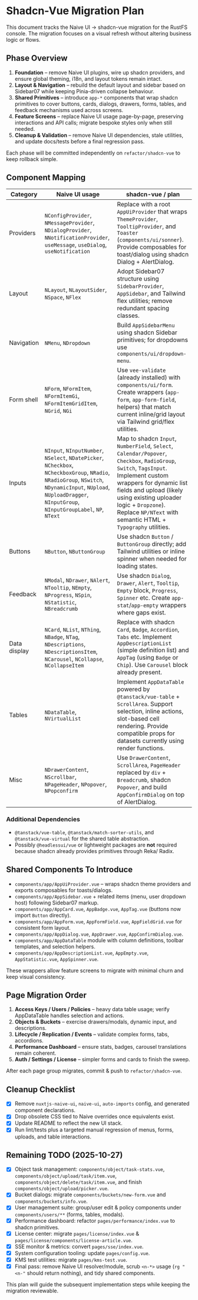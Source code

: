 # Shadcn-Vue Migration Plan

This document tracks the Naive UI → shadcn-vue migration for the RustFS console. The migration focuses on a visual refresh without altering business logic or flows.

## Phase Overview

1. **Foundation** – remove Naive UI plugins, wire up shadcn providers, and ensure global theming, i18n, and layout tokens remain intact.
2. **Layout & Navigation** – rebuild the default layout and sidebar based on Sidebar07 while keeping Pinia-driven collapse behaviour.
3. **Shared Primitives** – introduce `app-*` components that wrap shadcn primitives to cover buttons, cards, dialogs, drawers, forms, tables, and feedback mechanisms used across screens.
4. **Feature Screens** – replace Naive UI usage page-by-page, preserving interactions and API calls; migrate bespoke styles only when still needed.
5. **Cleanup & Validation** – remove Naive UI dependencies, stale utilities, and update docs/tests before a final regression pass.

Each phase will be committed independently on `refactor/shadcn-vue` to keep rollback simple.

## Component Mapping

| Category | Naive UI usage | shadcn-vue / plan |
| --- | --- | --- |
| Providers | `NConfigProvider`, `NMessageProvider`, `NDialogProvider`, `NNotificationProvider`, `useMessage`, `useDialog`, `useNotification` | Replace with a root `AppUiProvider` that wraps `ThemeProvider`, `TooltipProvider`, and `Toaster` (`components/ui/sonner`). Provide composables for toast/dialog using shadcn Dialog + AlertDialog. |
| Layout | `NLayout`, `NLayoutSider`, `NSpace`, `NFlex` | Adopt Sidebar07 structure using `SidebarProvider`, `AppSidebar`, and Tailwind flex utilities; remove redundant spacing classes. |
| Navigation | `NMenu`, `NDropdown` | Build `AppSidebarMenu` using shadcn Sidebar primitives; for dropdowns use `components/ui/dropdown-menu`. |
| Form shell | `NForm`, `NFormItem`, `NFormItemGi`, `NFormItemGridItem`, `NGrid`, `NGi` | Use `vee-validate` (already installed) with `components/ui/form`. Create wrappers (`app-form`, `app-form-field`, helpers) that match current inline/grid layout via Tailwind grid/flex utilities. |
| Inputs | `NInput`, `NInputNumber`, `NSelect`, `NDatePicker`, `NCheckbox`, `NCheckboxGroup`, `NRadio`, `NRadioGroup`, `NSwitch`, `NDynamicInput`, `NUpload`, `NUploadDragger`, `NInputGroup`, `NInputGroupLabel`, `NP`, `NText` | Map to shadcn `Input`, `NumberField`, `Select`, `Calendar/Popover`, `Checkbox`, `RadioGroup`, `Switch`, `TagsInput`. Implement custom wrappers for dynamic list fields and upload (likely using existing uploader logic + `Dropzone`). Replace `NP/NText` with semantic HTML + `Typography` utilities. |
| Buttons | `NButton`, `NButtonGroup` | Use shadcn `Button` / `ButtonGroup` directly; add Tailwind utilities or inline spinner when needed for loading states. |
| Feedback | `NModal`, `NDrawer`, `NAlert`, `NTooltip`, `NEmpty`, `NProgress`, `NSpin`, `NStatistic`, `NBreadcrumb` | Use shadcn `Dialog`, `Drawer`, `Alert`, `Tooltip`, `Empty` block, `Progress`, `Spinner` etc. Create `app-stat`/`app-empty` wrappers where gaps exist. |
| Data display | `NCard`, `NList`, `NThing`, `NBadge`, `NTag`, `NDescriptions`, `NDescriptionsItem`, `NCarousel`, `NCollapse`, `NCollapseItem` | Replace with shadcn `Card`, `Badge`, `Accordion`, `Tabs` etc. Implement `AppDescriptionList` (simple definition list) and `AppTag` (using `Badge` or `Chip`). Use `Carousel` block already present. |
| Tables | `NDataTable`, `NVirtualList` | Implement `AppDataTable` powered by `@tanstack/vue-table` + `ScrollArea`. Support selection, inline actions, slot-based cell rendering. Provide compatible props for datasets currently using render functions. |
| Misc | `NDrawerContent`, `NScrollbar`, `NPageHeader`, `NPopover`, `NPopconfirm` | Use `DrawerContent`, `ScrollArea`, `PageHeader` replaced by `div` + `Breadcrumb`, shadcn `Popover`, and build `AppConfirmDialog` on top of AlertDialog. |

### Additional Dependencies

- `@tanstack/vue-table`, `@tanstack/match-sorter-utils`, and `@tanstack/vue-virtual` for the shared table abstraction.
- Possibly `@headlessui/vue` or lightweight packages are **not** required because shadcn already provides primitives through Reka/ Radix.

## Shared Components To Introduce

- `components/app/AppUiProvider.vue` – wraps shadcn theme providers and exports composables for toasts/dialogs.
- `components/app/AppSidebar.vue` + related items (menu, user dropdown host) following Sidebar07 markup.
- `components/app/AppCard.vue`, `AppBadge.vue`, `AppTag.vue` (buttons now import `Button` directly).
- `components/app/AppForm.vue`, `AppFormField.vue`, `AppFieldGrid.vue` for consistent form layout.
- `components/app/AppDialog.vue`, `AppDrawer.vue`, `AppConfirmDialog.vue`.
- `components/app/AppDataTable` module with column definitions, toolbar templates, and selection helpers.
- `components/app/AppDescriptionList.vue`, `AppEmpty.vue`, `AppStatistic.vue`, `AppSpinner.vue`.

These wrappers allow feature screens to migrate with minimal churn and keep visual consistency.

## Page Migration Order

1. **Access Keys / Users / Policies** – heavy data table usage; verify AppDataTable handles selection and actions.
2. **Objects & Buckets** – exercise drawers/modals, dynamic input, and descriptions.
3. **Lifecycle / Replication / Events** – validate complex forms, tabs, accordions.
4. **Performance Dashboard** – ensure stats, badges, carousel translations remain coherent.
5. **Auth / Settings / License** – simpler forms and cards to finish the sweep.

After each page group migrates, commit & push to `refactor/shadcn-vue`.

## Cleanup Checklist

- [x] Remove `nuxtjs-naive-ui`, `naive-ui`, `auto-imports` config, and generated component declarations.
- [x] Drop obsolete CSS tied to Naive overrides once equivalents exist.
- [x] Update README to reflect the new UI stack.
- [x] Run lint/tests plus a targeted manual regression of menus, forms, uploads, and table interactions.

## Remaining TODO (2025-10-27)

- [x] Object task management: `components/object/task-stats.vue`, `components/object/upload/task/item.vue`, `components/object/delete/task/item.vue`, and finish `components/object/upload/picker.vue`.
- [x] Bucket dialogs: migrate `components/buckets/new-form.vue` and `components/buckets/info.vue`.
- [x] User management suite: group/user edit & policy components under `components/users/**` (forms, tables, modals).
- [x] Performance dashboard: refactor `pages/performance/index.vue` to shadcn primitives.
- [x] License center: migrate `pages/license/index.vue` & `pages/license/components/license-article.vue`.
- [x] SSE monitor & metrics: convert `pages/sse/index.vue`.
- [x] System configuration tooling: update `pages/config.vue`.
- [x] KMS test utilities: migrate `pages/kms-test.vue`.
- [x] Final pass: remove Naive UI resolver/module, scrub `<n-*>` usage (`rg "<n-"` should return nothing), and tidy shared components.

This plan will guide the subsequent implementation steps while keeping the migration reviewable.
